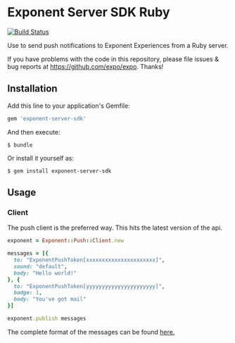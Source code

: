 # Exponent Server SDK Ruby
[![Build Status](https://travis-ci.org/expo/exponent-server-sdk-ruby.svg?branch=master)](https://travis-ci.org/expo/exponent-server-sdk-ruby)

Use to send push notifications to Exponent Experiences from a Ruby server.

If you have problems with the code in this repository, please file issues & bug reports at https://github.com/expo/expo. Thanks!

## Installation

Add this line to your application's Gemfile:

```ruby
gem 'exponent-server-sdk'
```

And then execute:

```shell
$ bundle
```

Or install it yourself as:

```shell
$ gem install exponent-server-sdk
```

## Usage

### Client

The push client is the preferred way.  This hits the latest version of the api.

```ruby
exponent = Exponent::Push::Client.new

messages = [{
  to: "ExponentPushToken[xxxxxxxxxxxxxxxxxxxxxx]",
  sound: "default",
  body: "Hello world!"
}, {
  to: "ExponentPushToken[yyyyyyyyyyyyyyyyyyyyyy]",
  badge: 1,
  body: "You've got mail"
}]

exponent.publish messages
```

The complete format of the messages can be found [here.](https://docs.expo.io/versions/v16.0.0/guides/push-notifications.html#http2-api)
